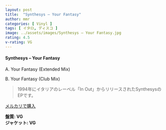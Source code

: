 ```yaml
---
layout: post
title:  "Synthesys – Your Fantasy"
author: mmr
categories: [ Vinyl ]
tags: [ イタロ, ディスコ ]
image: ../assets/images/Synthesys – Your Fantasy.jpg
rating: 4.5
v-rating: VG
---
```


#### Synthesys – Your Fantasy

A. Your Fantasy (Extended Mix)

B. Your Fantasy (Club Mix)

> 1994年にイタリアのレーベル「In Out」からリリースされたSynthesysのEPです。

[メルカリで購入](https://jp.mercari.com/item/m47169289475)

<div class="mt-4 mb-4 d-flex align-items-center">
<strong class="mr-1">盤質: VG</strong>
</div>
<div class="mt-4 mb-4 d-flex align-items-center">
<strong class="mr-1">ジャケット: VG</strong>
</div>
